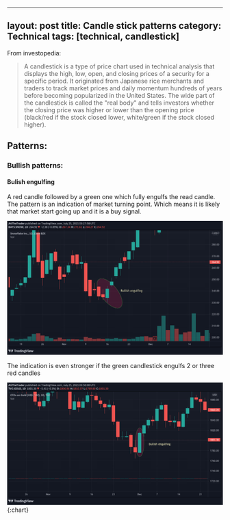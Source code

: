
---
layout: post
title: Candle stick patterns
category: Technical
tags: [technical, candlestick]
---
From investopedia:
> A candlestick is a type of price chart used in technical analysis that displays the high, low, open, and closing prices of a security for a specific period. It originated from Japanese rice merchants and traders to track market prices and daily momentum hundreds of years before becoming popularized in the United States. The wide part of the candlestick is called the "real body" and tells investors whether the closing price was higher or lower than the opening price (black/red if the stock closed lower, white/green if the stock closed higher).

## Patterns:

### Bullish patterns:

#### Bulish engulfing
A red candle followed by a green one which fully engulfs the read candle.
The pattern is an indication of market turning point. Which means it is likely that market start going up and it is a buy signal.


![Bullish engulfing](images/Bullish-engulfing-sample-1.png)

 The indication is even stronger if the green candlestick engulfs 2 or three red candles 


![Bullish engulfing](images/Bullish-engulfing-sample-2.png){:chart}

